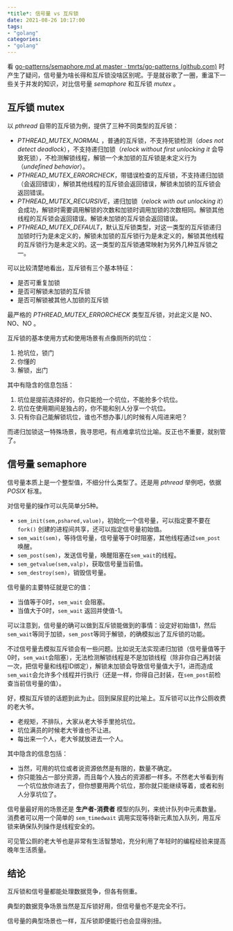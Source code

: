 ```yaml
---
*title*: 信号量 vs 互斥锁
date: 2021-08-26 10:17:00
tags:
- "golang"
categories:
- "golang"
---
```






看 [go-patterns/semaphore.md at master · tmrts/go-patterns (github.com)](https://github.com/tmrts/go-patterns/blob/master/synchronization/semaphore.md) 时产生了疑问，信号量为啥长得和互斥锁没啥区别呢。于是就谷歌了一圈，重温下一些关于并发的知识，对比信号量 *semaphore* 和互斥锁 *mutex* 。

## 互斥锁 mutex

以 *pthread* 自带的互斥锁为例，提供了三种不同类型的互斥锁：

- *PTHREAD_MUTEX_NORMAL* ，普通的互斥锁，不支持死锁检测（*does not detect deadlock*），不支持递归加锁（*relock without first unlocking it* 会导致死锁），不检测解锁线程，解锁一个未加锁的互斥锁是未定义行为（*undefined behavior*）。
- *PTHREAD_MUTEX_ERRORCHECK*，带错误检查的互斥锁，不支持递归加锁（会返回错误），解锁其他线程的互斥锁会返回错误，解锁未加锁的互斥锁会返回错误。
- *PTHREAD_MUTEX_RECURSIVE*，递归加锁（*relock with out unlocking it*）会成功，解锁时需要调用解锁的次数和加锁时调用加锁的次数相同。解锁其他线程的互斥锁会返回错误。解锁未加锁的互斥锁会返回错误。
- *PTHREAD_MUTEX_DEFAULT*，默认互斥锁类型，对这一类型的互斥锁递归加锁时行为是未定义的，解锁未加锁的互斥锁行为是未定义的，解锁其他线程的互斥锁行为是未定义的。这一类型的互斥锁通常映射为另外几种互斥锁之一。

可以比较清楚地看出，互斥锁有三个基本特征：

- 是否可重复加锁
- 是否可解锁未加锁的互斥锁
- 是否可解锁被其他人加锁的互斥锁

最严格的 *PTHREAD_MUTEX_ERRORCHECK* 类型互斥锁，对此定义是 NO、NO、NO 。

互斥锁的基本使用方式和使用场景有点像厕所的坑位：

1. 抢坑位，锁门
2. 你懂的
3. 解锁，出门

其中有隐含的信息包括：

1. 坑位是提前选择好的，你只能抢一个坑位，不能抢多个坑位。
2. 坑位在使用期间是独占的，你不能和别人分享一个坑位。
3. 只有你自己能解锁坑位，谁也不想办事儿的时候有人闯进来吧？

而递归加锁这一特殊场景，我寻思吧，有点难拿坑位比喻。反正也不重要，就别管了。

## 信号量 semaphore

信号量本质上是一个整型值，不细分什么类型了。还是用 *pthread* 举例吧，依据 *POSIX* 标准。

对信号量的操作可以先简单分5种。

- `sem_init(sem,pshared,value)`，初始化一个信号量，可以指定要不要在 `fork()` 创建的进程间共享，还可以指定信号量初始值。
- `sem_wait(sem)`，等待信号量，信号量等于0时阻塞，其他线程通过`sem_post`唤醒。
- `sem_post(sem)`，发送信号量，唤醒阻塞在`sem_wait`的线程。
- `sem_getvalue(sem,valp)`，获取信号量当前值。
- `sem_destroy(sem)`，销毁信号量。

信号量的主要特征就是它的值：

- 当值等于0时，`sem_wait` 会阻塞。
- 当值大于0时，`sem_wait` 返回并使值-1。

可以注意到，信号量的确可以做到互斥锁能做到的事情：设定好初始值1，然后`sem_wait`等同于加锁，`sem_post`等同于解锁，的确模拟出了互斥锁的功能。

不过信号量去模拟互斥锁会有一些问题。比如说无法实现递归加锁（信号量值等于0时，`sem_wait`会阻塞），无法检测解锁线程是不是加锁线程（除非你自己再封装一次，把信号量和线程ID绑定），解锁未加锁会导致信号量值大于1，进而造成`sem_wait`会允许多个线程并行执行（还是一样，你得自己封装，在`sem_post`前检查当前信号量的值）。

好，模拟互斥锁的话题到此为止。回到屎尿屁的比喻上。互斥锁可以比作公厕收费的老大爷。

- 老规矩，不排队，大家从老大爷手里抢坑位。
- 坑位满员的时候老大爷谁也不让进。
- 每出来一个人，老大爷就放进去一个人。

其中隐含的信息包括：

- 当然，可用的坑位或者说资源依然是有限的，数量不确定。
- 你只能独占一部分资源，而且每个人独占的资源都一样多。不然老大爷看到有一个坑位放你进去了，但你想要用两个坑位，那你就只能继续等着，或者和别人分享坑位了。

信号量最好用的场景还是 **生产者-消费者** 模型的队列，来统计队列中元素数量。消费者可以用一个简单的 `sem_timedwait` 调用实现等待新元素加入队列，用互斥锁来确保队列操作是线程安全的。

可见管公厕的老大爷也是非常有生活智慧哈，充分利用了年轻时的编程经验来提高晚年生活质量。

## 结论

互斥锁和信号量都能处理数据竞争，但各有侧重。

典型的数据竞争场景当然是互斥锁好用，但信号量也不是完全不行。

信号量的典型场景也一样，互斥锁即便能行也会显得别扭。